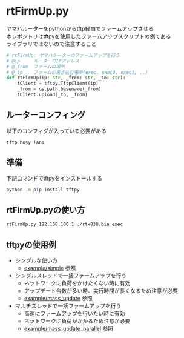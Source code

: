 # rtFirmUp.py
ヤマハルーターをpythonからtftp経由でファームアップさせる  
本レポジトリはtftpyを使用したファームアップスクリプトの例である  
ライブラリではないので注意すること  

```python
# rtFirmUp: ヤマハルーターのファームアップを行う
# @ip     ルーターのIPアドレス
# @_from  ファームの場所
# @_to    ファームの書き込む場所(exec. exec0, exec1, ..)
def rtFirmUp(ip: str, _from: str, _to: str):
    tClient = tftpy.TftpClient(ip)
    _from = os.path.basename(_from)
    tClient.upload(_to, _from)
```

## ルーターコンフィング
以下のコンフィグが入っている必要がある
```
tftp hosy lan1
```

## 準備
下記コマンドでtftpyをインストールする
```bash
python -m pip install tftpy
```

## rtFirmUp.pyの使い方
```bash
rtFirmUp.py 192.168.100.1 ./rtx830.bin exec
```

## tftpyの使用例
- シンプルな使い方
    - [example/simple](https://github.com/HayatoDoi/rtFirmUp.py/tree/master/example/simple) 参照
- シングルスレッドで一括ファームアップを行う
    - ネットワークに負荷をかけたくない時に有効
    - アップデート台数が多い時、実行時間が長くなるため注意が必要
    - [example/mass_update](https://github.com/HayatoDoi/rtFirmUp.py/tree/master/example/mass_update) 参照
- マルチスレッドで一括ファームアップを行う
    - 高速にファームアップを行いたい時に有効
    - ネットワークに負荷がかかるため注意が必要
    - [example/mass_update_parallel](https://github.com/HayatoDoi/rtFirmUp.py/tree/master/example/mass_update_parallel) 参照
